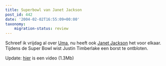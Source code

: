 ```yaml
---
title: Superbowl van Janet Jackson
post_id: 442
date: '2004-02-02T16:55:09+00:00'
taxonomy:
    migration-status: review
---
```

Schreef ik vrijdag al over [Uma](/2004/01/30/uma-thurman-geeft-zich-bloot/), nu heeft ook [Janet Jackson](http://www.telegraaf.nl/prive/article7665531.ece) het voor elkaar. Tijdens de Super Bowl wist Justin Timberlake een borst te ontbloten.

Update: [hier](http://www.durp.net/images/janet_fully_video01.avi) is een video (1.3Mb)